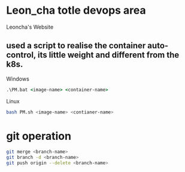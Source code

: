 # Leon_cha totle devops area
Leoncha's Website

## used a script to realise the container auto-control, its little weight and different from the k8s.
Windows
``` bat
.\PM.bat <image-name> <container-name>
```
Linux
```bash
bash PM.sh <image-name> <contianer-name>
```

# git operation
```bash
git merge <branch-name>
git branch -d <branch-name>
git push origin --delete <branch-name>
```
